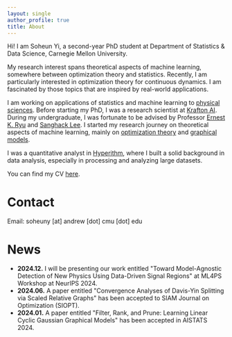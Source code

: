 ```yaml
---
layout: single
author_profile: true
title: About
---
```

Hi! I am Soheun Yi, a second-year PhD student at Department of Statistics & Data Science, Carnegie Mellon University.

My research interest spans theoretical aspects of machine learning, somewhere between optimization theory and statistics.
Recently, I am particularly interested in optimization theory for continuous dynamics.
I am fascinated by those topics that are inspired by real-world applications.

I am working on applications of statistics and machine learning to [physical sciences][yialisonkuusela2024ml4ps].
Before starting my PhD, I was a research scientist at [Krafton AI][kraftonai].
During my undergraduate, I was fortunate to be advised by Professor [Ernest K. Ryu][Ryu] and [Sanghack Lee][Lee].
I started my research journey on theoretical aspects of machine learning, mainly on [optimization theory][yileeryu2024siopt] and [graphical models][yilee2024aistats].

I was a quantitative analyst in [Hyperithm][hyperithm], where I built a solid background in data analysis, especially in processing and analyzing large datasets. 

You can find my CV [here](../assets/soheunyi_cv.pdf). 

# Contact
Email: soheuny [at] andrew [dot] cmu [dot] edu

# News

- **2024.12.** I will be presenting our work entitled "Toward Model-Agnostic Detection of New Physics Using Data-Driven Signal Regions" at ML4PS Workshop at NeurIPS 2024.
- **2024.06.** A paper entitled "Convergence Analyses of Davis-Yin Splitting via Scaled Relative Graphs" has been accepted to SIAM Journal on Optimization (SIOPT).
- **2024.01.** A paper entitled "Filter, Rank, and Prune: Learning Linear Cyclic Gaussian Graphical Models" has been accepted in AISTATS 2024. 

[Ryu]: https://ernestryu.com/
[Lee]: https://www.sanghacklee.me/
[linkedin]: https://www.linkedin.com/in/soheun-yi-b7a923210/
[twitter]: https://twitter.com/isoheun
[hyperithm]: https://hyperithm.com/
[yilee2024aistats]: https://proceedings.mlr.press/v238/yi24a.html
[yileeryu2024siopt]: https://arxiv.org/abs/2207.04015
[yialisonkuusela2024ml4ps]: https://arxiv.org/abs/2409.06960
[kraftonai]: https://www.krafton.ai/en/